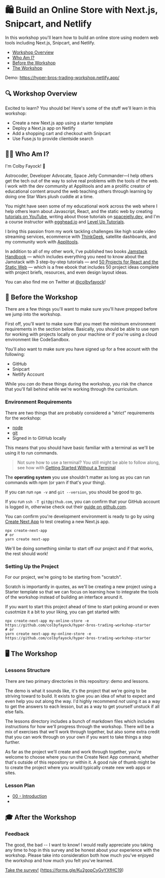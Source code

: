 # 🛍 Build an Online Store with Next.js, Snipcart, and Netlify

In this workshop you'll learn how to build an online store using modern web tools including Next.js, Snipcart, and Netlify.

* [Workshop Overview](#-workshop-overview)
* [Who Am I?](#-who-am-i)
* [Before the Workshop](#-before-the-workshop)
* [The Workshop](#-the-workshop)

Demo: https://hyper-bros-trading-workshop.netlify.app/

## 🔍 Workshop Overview
Excited to learn? You should be! Here's some of the stuff we'll learn in this workshop:
* Create a new Next.js app using a starter template
* Deploy a Next.js app on Netlify
* Add a shopping cart and checkout with Snipcart
* Use Fuse.js to provide clientside search

## 👨‍🚀 Who Am I?
I'm Colby Fayock! 👋

Astrocoder, Developer Advocate, Space Jelly Commander—I help others get the tech out of the way to solve real problems with the tools of the web. I work with the dev community at Applitools and am a prolific creator of educational content around the web teaching others through learning by doing one Star Wars plush cuddle at a time.

You might have seen some of my educational work across the web where I help others learn about Javascript, React, and the static web by creating [tutorials on YouTube](https://www.youtube.com/colbyfayock), writing about those tutorials on [spacejelly.dev](https://spacejelly.dev/), and I'm a course instructor with [egghead.io](https://egghead.io/instructors/colby-fayock?af=atzgap) and [Level Up Tutorials](https://www.leveluptutorials.com/tutorials/ecommerce-on-the-jamstack-with-snipcart-next-js-and-wordpress).

I bring this passion from my work tackling challenges like high scale video streaming services, ecommerce with [ThinkGeek](https://twitter.com/thinkgeek), satellite dashboards, and my community work with [Applitools](https://applitools.com/).

In addition to all of my other work, I've published two books [Jamstack Handbook](https://jamstackhandbook.com/) — which includes everything you need to know about the Jamstack with 3 step-by-step tutorials — and [50 Projects for React and the Static Web](https://50reactprojects.com/) — which is a free ebook that includes 50 project ideas complete with project briefs, resources, and even design layout ideas.

You can also find me on Twitter at [@colbyfayock](https://twitter.com/colbyfayock)!

## 🧰 Before the Workshop

There are a few things you'll want to make sure you'll have prepped before we jump into the workshop.

First off, you'll want to make sure that you meet the miminum environment requirements in the section below. Basically, you should be able to use npm for working with projects locally on your machine or if you're using a cloud environment like CodeSandbox.

You'll also want to make sure you have signed up for a free acount with the following:
- GitHub
- Snipcart
- Netlify Account

While you _can_ do these things during the workshop, you risk the chance that you'll fall behind while we're working through the curriculum.

### Environment Requirements
There are two things that are probably considered a "strict" requirements for the workshop:
* [node](https://nodejs.org/en/)
* [git](https://git-scm.com/)
* Signed in to GitHub locally

This means that you should have basic familiar with a terminal as we'll be using it to run commands.

> Not sure how to use a terminal? You still might be able to follow along, see how with [Getting Started Without a Terminal](https://github.com/colbyfayock/hyper-bros-trading-workshop/blob/main/help/Getting%20Started%20Without%20a%20Terminal.md)

The **operating system** you use shouldn't matter as long as you can run commands with npm (or yarn if that's your thing).

If you can run `npm -v` and `git --version`, you should be good to go.

If you run `ssh -T git@github.com`, you can confirm that your GitHub account is logged in, otherwise check out their [guide on github.com](https://docs.github.com/en/get-started/quickstart/set-up-git).

You can confirm you're development environment is ready to go by using [Create Next App](https://nextjs.org/docs/api-reference/create-next-app) to test creating a new Next.js app.

```
npx create-next-app
# or
yarn create next-app
```

We'll be doing something similar to start off our project and if that works, the rest should work!

### Setting Up the Project

For our project, we're going to be starting from "scratch".

Scratch is importantly in quotes, as we'll be creating a new project using a Starter template so that we can focus on learning how to integrate the tools of the workshop instead of building an interface around it.

If you want to start this project ahead of time to start poking around or even cusotmize it a bit to your liking, you can get started with:

```
npx create-next-app my-online-store -e https://github.com/colbyfayock/hyper-bros-trading-workshop-starter
# or
yarn create next-app my-online-store -e https://github.com/colbyfayock/hyper-bros-trading-workshop-starter
```

## 🖥 The Workshop

### Lessons Structure

There are two primary directories in this repository: demo and lessons.

The demo is what it sounds like, it's the project that we're going to be striving toward to build. It exists to give you an idea of what to expect and even help you out along the way. I'd highly recommend _not_ using it as a way to get the answers to each lesson, but as a way to get yourself unstuck if all else fails.

The lessons directory includes a bunch of markdown files which includes instructions for how we'll progress through the workshop. There will be a mix of exercises that we'll work through together, but also some extra credit that you can work through on your own if you want to take things a step further.

As far as the project we'll create and work through together, you're welcome to choose where you run the Create Next App command, whether that's outside of this repository or within it. A good rule of thumb might be to create the project where you would typically create new web apps or sites.

### Lesson Plan

* [00 - Introduction](https://github.com/colbyfayock/space-jelly-store-workshop/tree/main/lessons/00%20-%20Introduction)
* 

## 🎓 After the Workshop

### Feedback

The good, the bad -- I want to know! I would really appreciate you taking any time to hop in this survey and be honest about your experience with the workshop. Please take into consideration both how much you've enjoyed the workshop and how much you felt you've learned.

[Take the survey!](https://forms.gle/Ku2gopCyGyYXfHC19) (https://forms.gle/Ku2gopCyGyYXfHC19)
